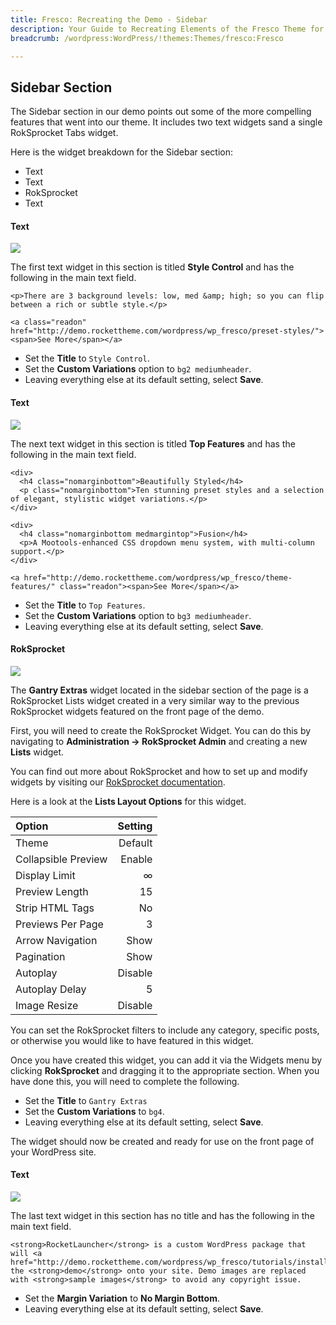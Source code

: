 ```yaml
---
title: Fresco: Recreating the Demo - Sidebar
description: Your Guide to Recreating Elements of the Fresco Theme for WordPress
breadcrumb: /wordpress:WordPress/!themes:Themes/fresco:Fresco

---
```


Sidebar Section
-----
The Sidebar section in our demo points out some of the more compelling features that went into our theme. It includes two text widgets sand a single RokSprocket Tabs widget.

Here is the widget breakdown for the Sidebar section:

* Text
* Text
* RokSprocket
* Text

#### Text

![][demo1]

The first text widget in this section is titled **Style Control** and has the following in the main text field.

~~~
<p>There are 3 background levels: low, med &amp; high; so you can flip between a rich or subtle style.</p>

<a class="readon" href="http://demo.rockettheme.com/wordpress/wp_fresco/preset-styles/"><span>See More</span></a>
~~~

* Set the **Title** to `Style Control`.
* Set the **Custom Variations** option to `bg2 mediumheader`.
* Leaving everything else at its default setting, select **Save**.

#### Text

![][demo2]

The next text widget in this section is titled **Top Features** and has the following in the main text field.

~~~
<div>
  <h4 class="nomarginbottom">Beautifully Styled</h4>
  <p class="nomarginbottom">Ten stunning preset styles and a selection of elegant, stylistic widget variations.</p>
</div>

<div>
  <h4 class="nomarginbottom medmargintop">Fusion</h4>
  <p>A Mootools-enhanced CSS dropdown menu system, with multi-column support.</p>
</div>

<a href="http://demo.rockettheme.com/wordpress/wp_fresco/theme-features/" class="readon"><span>See More</span></a>
~~~

* Set the **Title** to `Top Features`.
* Set the **Custom Variations** option to `bg3 mediumheader`.
* Leaving everything else at its default setting, select **Save**.

#### RokSprocket

![][demo3]

The **Gantry Extras** widget located in the sidebar section of the page is a RokSprocket Lists widget created in a very similar way to the previous RokSprocket widgets featured on the front page of the demo.

First, you will need to create the RokSprocket Widget. You can do this by navigating to **Administration -> RokSprocket Admin** and creating a new **Lists** widget. 

You can find out more about RokSprocket and how to set up and modify widgets by visiting our [RokSprocket documentation][roksprocket].

Here is a look at the **Lists Layout Options** for this widget.

| Option              | Setting |  
| :------------------ | ------: |  
| Theme               | Default |  
| Collapsible Preview |  Enable |  
| Display Limit       |       ∞ |  
| Preview Length      |      15 |  
| Strip HTML Tags     |      No |  
| Previews Per Page   |       3 |  
| Arrow Navigation    |    Show |  
| Pagination          |    Show |  
| Autoplay            | Disable |  
| Autoplay Delay      |       5 |  
| Image Resize        | Disable |  

You can set the RokSprocket filters to include any category, specific posts, or otherwise you would like to have featured in this widget.

Once you have created this widget, you can add it via the Widgets menu by clicking **RokSprocket** and dragging it to the appropriate section. When you have done this, you will need to complete the following.

* Set the **Title** to `Gantry Extras`
* Set the **Custom Variations** to `bg4`.
* Leaving everything else at its default setting, select **Save**.

The widget should now be created and ready for use on the front page of your WordPress site.

#### Text

![][demo4]

The last text widget in this section has no title and has the following in the main text field.

~~~
<strong>RocketLauncher</strong> is a custom WordPress package that will <a href="http://demo.rockettheme.com/wordpress/wp_fresco/tutorials/installation/">install</a> the <strong>demo</strong> onto your site. Demo images are replaced with <strong>sample images</strong> to avoid any copyright issue.
~~~

* Set the **Margin Variation** to **No Margin Bottom**.
* Leaving everything else at its default setting, select **Save**.

[demo1]: assets/demo_7.jpeg
[demo2]: assets/demo_8.jpeg
[demo3]: assets/demo_9.jpeg
[demo4]: assets/demo_12.jpeg
[roksprocket]: ../../plugins/roksprocket
